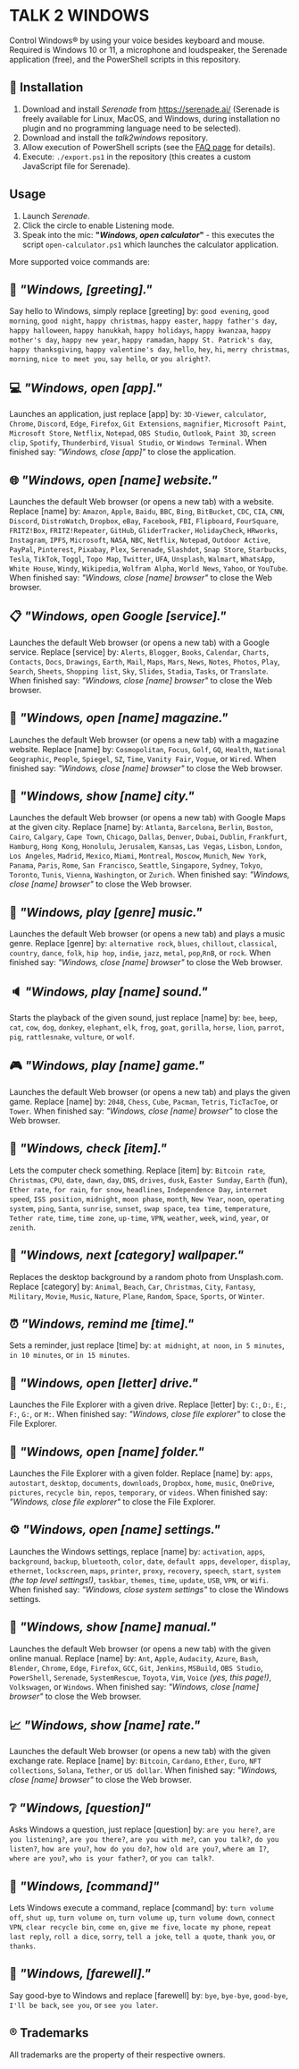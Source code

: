 TALK 2 WINDOWS
==============
Control Windows® by using your voice besides keyboard and mouse. Required is Windows 10 or 11, a microphone and loudspeaker, the Serenade application (free), and the PowerShell scripts in this repository.


🔧 Installation
---------------
1. Download and install *Serenade* from https://serenade.ai/ (Serenade is freely available for Linux, MacOS, and Windows, during installation no plugin and no programming language need to be selected).
2. Download and install the *talk2windows* repository.
3. Allow execution of PowerShell scripts (see the [FAQ page](docs/FAQ.md) for details).
4. Execute: `./export.ps1` in the repository (this creates a custom JavaScript file for Serenade). 


Usage
-----
1. Launch *Serenade*.
2. Click the circle to enable Listening mode.
3. Speak into the mic: **"*Windows, open calculator*"** - this executes the script `open-calculator.ps1` which launches the calculator application.

More supported voice commands are:


👋 *"Windows, [greeting]."*
----------------------------
Say hello to Windows, simply replace [greeting] by: `good evening`, `good morning`, `good night`, `happy christmas`, `happy easter`, `happy father's day`, `happy halloween`, `happy hanukkah`, `happy holidays`, `happy kwanzaa`, `happy mother's day`, `happy new year`, `happy ramadan`, `happy St. Patrick's day`, `happy thanksgiving`, `happy valentine's day`, `hello`, `hey`, `hi`, `merry christmas`, `morning`, `nice to meet you`, `say hello`, or `you alright?`.


 💻 *"Windows, open [app]."*
-----------------------------
Launches an application, just replace [app] by: `3D-Viewer`, `calculator`,  `Chrome`, `Discord`, `Edge`, `Firefox`, `Git Extensions`, `magnifier`, `Microsoft Paint`, `Microsoft Store`, `Netflix`, `Notepad`, `OBS Studio`, `Outlook`, `Paint 3D`, `screen clip`, `Spotify`, `Thunderbird`, `Visual Studio`, or `Windows Terminal`. When finished say: *"Windows, close [app]"* to close the application.


🌐 *"Windows, open [name] website."*
-------------------------------------
Launches the default Web browser (or opens a new tab) with a website. Replace [name] by: `Amazon`, `Apple`, `Baidu`, `BBC`, `Bing`, `BitBucket`, `CDC`, `CIA`, `CNN`, `Discord`, `DistroWatch`, `Dropbox`, `eBay`, `Facebook`, `FBI`, `Flipboard`, `FourSquare`, `FRITZ!Box`, `FRITZ!Repeater`, `GitHub`, `GliderTracker`, `HolidayCheck`, `HRworks`, `Instagram`, `IPFS`, `Microsoft`, `NASA`, `NBC`, `Netflix`, `Notepad`, `Outdoor Active`, `PayPal`, `Pinterest`, `Pixabay`, `Plex`, `Serenade`, `Slashdot`, `Snap Store`, `Starbucks`, `Tesla`, `TikTok`, `Toggl`, `Topo Map`, `Twitter`,  `UFA`, `Unsplash`, `Walmart`, `WhatsApp`, `White House`, `Windy`, `Wikipedia`, `Wolfram Alpha`, `World News`, `Yahoo`, or `YouTube`. When finished say: *"Windows, close [name] browser"* to close the Web browser.


📋 *"Windows, open Google [service]."*
--------------------------------------
Launches the default Web browser (or opens a new tab) with a Google service. Replace [service] by: `Alerts`, `Blogger`, `Books`, `Calendar`, `Charts`, `Contacts`, `Docs`, `Drawings`, `Earth`, `Mail`, `Maps`, `Mars`, `News`, `Notes`, `Photos`, `Play`, `Search`, `Sheets`, `Shopping list`, `Sky`, `Slides`, `Stadia`, `Tasks`, or `Translate`. When finished say: *"Windows, close [name] browser"* to close the Web browser.


📖 *"Windows, open [name] magazine."*
--------------------------------------
Launches the default Web browser (or opens a new tab) with a magazine website. Replace [name] by: `Cosmopolitan`, `Focus`, `Golf`, `GQ`, `Health`, `National Geographic`, `People`, `Spiegel`, `SZ`, `Time`, `Vanity Fair`, `Vogue`, or `Wired`. When finished say: *"Windows, close [name] browser"* to close the Web browser.


🏦 *"Windows, show [name] city."*
----------------------------------
Launches the default Web browser (or opens a new tab) with Google Maps at the given city. Replace [name] by: `Atlanta`, `Barcelona`, `Berlin`, `Boston`, `Cairo`, `Calgary`, `Cape Town`, `Chicago`, `Dallas`, `Denver`, `Dubai`, `Dublin`, `Frankfurt`, `Hamburg`, `Hong Kong`, `Honolulu`, `Jerusalem`, `Kansas`, `Las Vegas`, `Lisbon`, `London`, `Los Angeles`, `Madrid`, `Mexico`, `Miami`, `Montreal`, `Moscow`, `Munich`, `New York`, `Panama`, `Paris`, `Rome`, `San Francisco`, `Seattle`, `Singapore`, `Sydney`, `Tokyo`, `Toronto`, `Tunis`, `Vienna`, `Washington`, or `Zurich`. When finished say: *"Windows, close [name] browser"* to close the Web browser.


🎵 *"Windows, play [genre] music."*
------------------------------------
Launches the default Web browser (or opens a new tab) and plays a music genre. Replace [genre] by: `alternative rock`, `blues`, `chillout`, `classical`, `country`, `dance`, `folk`, `hip hop`, `indie`, `jazz`, `metal`, `pop`,`RnB`, or `rock`. When finished say: *"Windows, close [name] browser"* to close the Web browser.


🔈 *"Windows, play [name] sound."*
----------------------------------
Starts the playback of the given sound, just replace [name] by: `bee`, `beep`, `cat`, `cow`, `dog`, `donkey`, `elephant`, `elk`, `frog`, `goat`, `gorilla`, `horse`, `lion`, `parrot`, `pig`, `rattlesnake`, `vulture`, or `wolf`.


🎮 *"Windows, play [name] game."*
----------------------------------
Launches the default Web browser (or opens a new tab) and plays the given game. Replace [name] by: `2048`, `Chess`, `Cube`, `Pacman`, `Tetris`, `TicTacToe`, or `Tower`. When finished say: *"Windows, close [name] browser"* to close the Web browser.


🔦 *"Windows, check [item]."*
------------------------------
Lets the computer check something. Replace [item] by: `Bitcoin rate`, `Christmas`, `CPU`, `date`, `dawn`, `day`, `DNS`, `drives`, `dusk`, `Easter Sunday`, `Earth` (fun), `Ether rate`, `for rain`, `for snow`, `headlines`, `Independence Day`, `internet speed`, `ISS position`, `midnight`, `moon phase`, `month`, `New Year`, `noon`, `operating system`, `ping`, `Santa`, `sunrise`, `sunset`, `swap space`, `tea time`, `temperature`, `Tether rate`, `time`, `time zone`, `up-time`, `VPN`, `weather`, `week`, `wind`, `year`, or `zenith`.


🎨 *"Windows, next [category] wallpaper."*
-------------------------------------------
Replaces the desktop background by a random photo from Unsplash.com. Replace [category] by: `Animal`, `Beach`, `Car`, `Christmas`, `City`, `Fantasy`, `Military`, `Movie`, `Music`, `Nature`, `Plane`, `Random`, `Space`, `Sports`, or `Winter`.


⏰ *"Windows, remind me [time]."*
----------------------------------
Sets a reminder, just replace [time] by: `at midnight`, `at noon`, `in 5 minutes`, `in 10 minutes`, or `in 15 minutes`.


💽 *"Windows, open [letter] drive."*
-------------------------------------
Launches the File Explorer with a given drive. Replace [letter] by: `C:`, `D:`, `E:`, `F:`, `G:`, or `M:`. When finished say: *"Windows, close file explorer"* to close the File Explorer.


📂 *"Windows, open [name] folder."*
------------------------------------
Launches the File Explorer with a given folder. Replace [name] by: `apps`, `autostart`, `desktop`, `documents`, `downloads`, `Dropbox`, `home`, `music`, `OneDrive`, `pictures`, `recycle bin`, `repos`, `temporary`, or `videos`. When finished say: *"Windows, close file explorer"* to close the File Explorer.


⚙️ *"Windows, open [name] settings."*
--------------------------------------
Launches the Windows settings, replace [name] by: `activation`, `apps`, `background`, `backup`, `bluetooth`, `color`, `date`, `default apps`, `developer`, `display`, `ethernet`, `lockscreen`, `maps`, `printer`, `proxy`, `recovery`, `speech`, `start`, `system` *(the top level settings!)*, `taskbar`, `themes`, `time`, `update`, `USB`, `VPN`, or `Wifi`. When finished say: *"Windows, close system settings"* to close the Windows settings.


📓 *"Windows, show [name] manual."*
------------------------------------
Launches the default Web browser (or opens a new tab) with the given online manual. Replace [name] by: `Ant`, `Apple`, `Audacity`, `Azure`, `Bash`, `Blender`, `Chrome`, `Edge`, `Firefox`, `GCC`, `Git`, `Jenkins`, `MSBuild`, `OBS Studio`, `PowerShell`, `Serenade`, `SystemRescue`, `Toyota`, `Vim`, `Voice` *(yes, this page!)*, `Volkswagen`, or `Windows`. When finished say: *"Windows, close [name] browser"* to close the Web browser.


 📈 *"Windows, show [name] rate."*
-----------------------------------
Launches the default Web browser (or opens a new tab) with the given exchange rate. Replace [name] by: `Bitcoin`, `Cardano`, `Ether`, `Euro`, `NFT collections`, `Solana`, `Tether`, or `US dollar`. When finished say: *"Windows, close [name] browser"* to close the Web browser.


❔ *"Windows, [question]"*
--------------------------
Asks Windows a question, just replace [question] by: `are you here?`, `are you listening?`, `are you there?`, `are you with me?`, `can you talk?`, `do you listen?`, `how are you?`, `how do you do?`, `how old are you?`, `where am I?`, `where are you?`, `who is your father?`, or `you can talk?`.


💭 *"Windows, [command]"*
-------------------------
Lets Windows execute a command, replace [command] by: `turn volume off`, `shut up`, `turn volume on`, `turn volume up`, `turn volume down`, `connect VPN`, `clear recycle bin`, `come on`, `give me five`, `locate my phone`, `repeat last reply`, `roll a dice`, `sorry`, `tell a joke`,  `tell a quote`, `thank you`, or `thanks`.


🖖 *"Windows, [farewell]."*
----------------------------
Say good-bye to Windows and replace [farewell] by: `bye`, `bye-bye`, `good-bye`, `I'll be back`, `see you`, or `see you later`.


® Trademarks
------------
All trademarks are the property of their respective owners.
